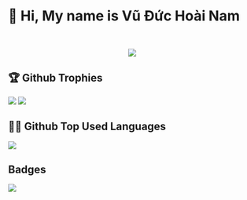 <h1>👋 Hi, My name is Vũ Đức Hoài Nam</h1>

<br />
<p align="center">
      <a href="https://github.com/vuduchoainam">
        <img src="https://github-readme-streak-stats.herokuapp.com/?user=vuduchoainam&theme=github-dark-blue&hide_border=true" />
    </a>
</p>
<p align = "center">
      
</p>



## 🏆 Github Trophies
![](https://github-profile-trophy.vercel.app/?username=vuduchoainam&theme=dracula&no-frame=true&column=4&margin-w=15)
![](https://github-readme-stats.vercel.app/api?username=vuduchoainam&hide=contribs,prs&theme=vue)

## 👨‍💻 Github Top Used Languages 
![](https://github-readme-stats.vercel.app/api/top-langs/?username=vuduchoainam&theme=dracula&include_all_commits=false&count_private=false&layout=compact)

## Badges
![](https://komarev.com/ghpvc/?username=vuduchoainam&color=green)
